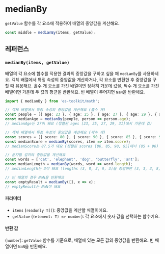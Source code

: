 # medianBy

`getValue` 함수를 각 요소에 적용하여 배열의 중앙값을 계산해요.

```typescript
const middle = medianBy(items, getValue);
```

## 레퍼런스

### `medianBy(items, getValue)`

배열의 각 요소에 함수를 적용한 결과의 중앙값을 구하고 싶을 때 `medianBy`를 사용하세요. 객체 배열에서 특정 속성의 중앙값을 계산하거나, 각 요소를 변환한 후 중앙값을 구할 때 유용해요. 홀수 개 요소를 가진 배열이면 정확히 가운데 값을, 짝수 개 요소를 가진 배열이면 가운데 두 값의 평균을 반환해요. 빈 배열이 주어지면 `NaN`을 반환해요.

```typescript
import { medianBy } from 'es-toolkit/math';

// 객체 배열에서 특정 속성의 중앙값을 계산해요 (홀수 개)
const people = [{ age: 23 }, { age: 25 }, { age: 27 }, { age: 29 }, { age: 31 }];
const medianAge = medianBy(people, person => person.age);
// medianAge는 27이 돼요 (정렬된 ages [23, 25, 27, 29, 31]에서 가운데 값)

// 객체 배열에서 특정 속성의 중앙값을 계산해요 (짝수 개)
const scores = [{ score: 80 }, { score: 90 }, { score: 85 }, { score: 95 }];
const medianScore = medianBy(scores, item => item.score);
// medianScore는 87.5가 돼요 (정렬된 scores [80, 85, 90, 95]에서 (85 + 90) / 2)

// 문자열 길이의 중앙값을 계산해요
const words = ['cat', 'elephant', 'dog', 'butterfly', 'ant'];
const medianLength = medianBy(words, word => word.length);
// medianLength는 3이 돼요 (lengths [3, 8, 3, 9, 3]을 정렬하면 [3, 3, 3, 8, 9]에서 가운데 값)

// 빈 배열의 경우 NaN을 반환해요
const emptyResult = medianBy([], x => x);
// emptyResult는 NaN이 돼요
```

#### 파라미터

- `items` (`readonly T[]`): 중앙값을 계산할 배열이에요.
- `getValue` (`(element: T) => number`): 각 요소에서 숫자 값을 선택하는 함수예요.

#### 반환 값

(`number`): `getValue` 함수를 기준으로, 배열에 있는 모든 값의 중앙값을 반환해요. 빈 배열이면 `NaN`을 반환해요.
